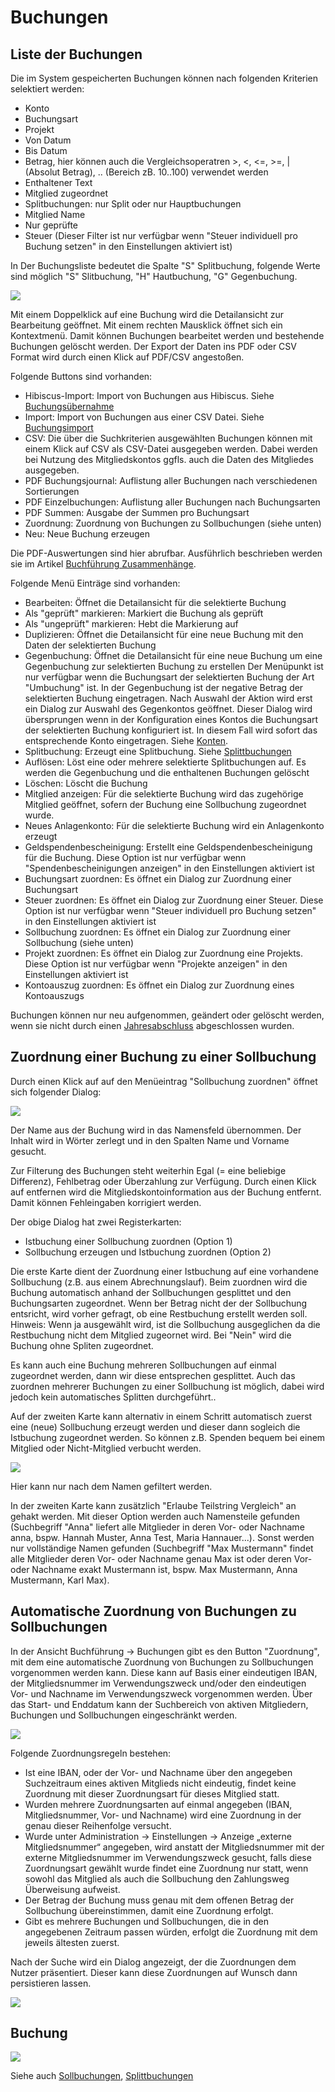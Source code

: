 # Buchungen

## Liste der Buchungen

Die im System gespeicherten Buchungen können nach folgenden Kriterien selektiert werden:

* Konto
* Buchungsart
* Projekt
* Von Datum
* Bis Datum
* Betrag, hier können auch die Vergleichsoperatren >, <, <=, >=, | (Absolut Betrag), .. (Bereich zB. 10..100) verwendet werden
* Enthaltener Text
* Mitglied zugeordnet
* Splitbuchungen: nur Split oder nur Hauptbuchungen
* Mitglied Name
* Nur geprüfte
* Steuer (Dieser Filter ist nur verfügbar wenn "Steuer individuell pro Buchung setzen" in den Einstellungen aktiviert ist)

In Der Buchungsliste bedeutet die Spalte "S" Splitbuchung, folgende Werte sind möglich "S" Slitbuchung, "H" Hautbuchung, "G" Gegenbuchung.

![](img/BuchungenListeView.png)

Mit einem Doppelklick auf eine Buchung wird die Detailansicht zur Bearbeitung geöffnet. Mit einem rechten Mausklick öffnet sich ein Kontextmenü. Damit können Buchungen bearbeitet werden und bestehende Buchungen gelöscht werden. Der Export der Daten ins PDF oder CSV Format wird durch einen Klick auf PDF/CSV angestoßen.

Folgende Buttons sind vorhanden:
* Hibiscus-Import: Import von Buchungen aus Hibiscus. Siehe [Buchungsübernahme](buchungsubernahme.md)
* Import: Import von Buchungen aus einer CSV Datei. Siehe [Buchungsimport](buchungsimport.md)
* CSV: Die über die Suchkriterien ausgewählten Buchungen können mit einem Klick auf CSV als CSV-Datei ausgegeben werden. Dabei werden bei Nutzung des Mitgliedskontos ggfls. auch die Daten des Mitgliedes ausgegeben.
* PDF Buchungsjournal: Auflistung aller Buchungen nach verschiedenen Sortierungen
* PDF Einzelbuchungen: Auflistung aller Buchungen nach Buchungsarten
* PDF Summen: Ausgabe der Summen pro Buchungsart
* Zuordnung: Zuordnung von Buchungen zu Sollbuchungen (siehe unten)
* Neu: Neue Buchung erzeugen

Die PDF-Auswertungen sind hier abrufbar. Ausführlich beschrieben werden sie im Artikel [Buchführung Zusammenhänge](../../sonstiges/buchfuhrung-zusammenhange.md).

Folgende Menü Einträge sind vorhanden:
* Bearbeiten: Öffnet die Detailansicht für die selektierte Buchung
* Als "geprüft" markieren: Markiert die Buchung als geprüft
* Als "ungeprüft" markieren: Hebt die Markierung auf
* Duplizieren: Öffnet die Detailansicht für eine neue Buchung mit den Daten der selektierten Buchung
* Gegenbuchung: Öffnet die Detailansicht für eine neue Buchung um eine Gegenbuchung zur selektierten Buchung zu erstellen Der Menüpunkt ist nur verfügbar wenn die Buchungsart der selektierten Buchung der Art "Umbuchung" ist. In der Gegenbuchung ist der negative Betrag der selektierten Buchung eingetragen. Nach Auswahl der Aktion wird erst ein Dialog zur Auswahl des Gegenkontos geöffnet. Dieser Dialog wird übersprungen wenn in der Konfiguration eines Kontos die Buchungsart der selektierten Buchung konfiguriert ist. In diesem Fall wird sofort das entsprechende Konto eingetragen. Siehe [Konten](konten.md).
* Splitbuchung: Erzeugt eine Splitbuchung. Siehe [Splittbuchungen](splittbuchungen.md)
* Auflösen: Löst eine oder mehrere selektierte Splitbuchungen auf. Es werden die Gegenbuchung und die enthaltenen Buchungen gelöscht
* Löschen: Löscht die Buchung
* Mitglied anzeigen: Für die selektierte Buchung wird das zugehörige Mitglied geöffnet, sofern der Buchung eine Sollbuchung zugeordnet wurde.
* Neues Anlagenkonto: Für die selektierte Buchung wird ein Anlagenkonto erzeugt
* Geldspendenbescheinigung: Erstellt eine Geldspendenbescheinigung für die Buchung. Diese Option ist nur verfügbar wenn "Spendenbescheinigungen anzeigen" in den Einstellungen aktiviert ist
* Buchungsart zuordnen: Es öffnet ein Dialog zur Zuordnung einer Buchungsart
* Steuer zuordnen: Es öffnet ein Dialog zur Zuordnung einer Steuer. Diese Option ist nur verfügbar wenn "Steuer individuell pro Buchung setzen" in den Einstellungen aktiviert ist
* Sollbuchung zuordnen: Es öffnet ein Dialog zur Zuordnung einer Sollbuchung (siehe unten)
* Projekt zuordnen: Es öffnet ein Dialog zur Zuordnung eine Projekts. Diese Option ist nur verfügbar wenn "Projekte anzeigen" in den Einstellungen aktiviert ist
* Kontoauszug zuordnen: Es öffnet ein Dialog zur Zuordnung eines Kontoauszugs

Buchungen können nur neu aufgenommen, geändert oder gelöscht werden, wenn sie nicht durch einen [Jahresabschluss](jahresabschluss.md) abgeschlossen wurden.

## Zuordnung einer Buchung zu einer Sollbuchung

Durch einen Klick auf auf den Menüeintrag "Sollbuchung zuordnen" öffnet sich folgender Dialog:

![](img/SollbuchungZuordnungIst.png)

Der Name aus der Buchung wird in das Namensfeld übernommen. Der Inhalt wird in Wörter zerlegt und in den Spalten Name und Vorname gesucht.

Zur Filterung des Buchungen steht weiterhin Egal \(= eine beliebige Differenz\), Fehlbetrag oder Überzahlung zur Verfügung. Durch einen Klick auf entfernen wird die Mitgliedskontoinformation aus der Buchung entfernt. Damit können Fehleingaben korrigiert werden.

Der obige Dialog hat zwei Registerkarten:
- Istbuchung einer Sollbuchung zuordnen \(Option 1\)
- Sollbuchung erzeugen und Istbuchung zuordnen \(Option 2\)

Die erste Karte dient der Zuordnung einer Istbuchung auf eine vorhandene Sollbuchung \(z.B. aus einem Abrechnungslauf\). Beim zuordnen wird die Buchung automatisch anhand der Sollbuchungen gesplittet und den Buchungsarten zugeordnet. Wenn ber Betrag nicht der der Sollbuchung entsricht, wird vorher gefragt, ob eine Restbuchung erstellt werden soll. Hinweis: Wenn ja ausgewählt wird, ist die Sollbuchung ausgeglichen da die Restbuchung nicht dem Mitglied zugeornet wird. Bei "Nein" wird die Buchung ohne Spliten zugeordnet.

Es kann auch eine Buchung mehreren Sollbuchungen auf einmal zugeordnet werden, dann wir diese entsprechen gesplittet. Auch das zuordnen mehrerer Buchungen zu einer Sollbuchung ist möglich, dabei wird jedoch kein automatisches Splitten durchgeführt..

Auf der zweiten Karte kann alternativ in einem Schritt automatisch zuerst eine \(neue\) Sollbuchung erzeugt werden und dieser dann sogleich die Istbuchung zugeordnet werden. So können z.B. Spenden bequem bei einem Mitglied oder Nicht-Mitglied verbucht werden.

![](img/SollbuchungZuordnungSollIst.png)

Hier kann nur nach dem Namen gefiltert werden.

In der zweiten Karte kann zusätzlich "Erlaube Teilstring Vergleich" an gehakt werden. Mit dieser Option werden auch Namensteile gefunden \(Suchbegriff "Anna" liefert alle Mitglieder in deren Vor- oder Nachname anna, bspw. Hannah Muster, Anna Test, Maria Hannauer...\). Sonst werden nur vollständige Namen gefunden \(Suchbegriff "Max Mustermann" findet alle Mitglieder deren Vor- oder Nachname genau Max ist oder deren Vor- oder Nachname exakt Mustermann ist, bspw. Max Mustermann, Anna Mustermann, Karl Max\).

## Automatische Zuordnung von Buchungen zu Sollbuchungen

In der Ansicht Buchführung -> Buchungen gibt es den Button "Zuordnung", mit dem eine automatische Zuordnung von Buchungen zu Sollbuchungen vorgenommen werden kann. Diese kann auf Basis einer eindeutigen IBAN, der Mitgliedsnummer im Verwendungszweck und/oder den eindeutigen Vor- und Nachname im Verwendungszweck vorgenommen werden. Über das Start- und Enddatum kann der Suchbereich von aktiven Mitgliedern, Buchungen und Sollbuchungen eingeschränkt werden.

![](img/AutomatischeSollbuchungZuordnung.png)

Folgende Zuordnungsregeln bestehen:

* Ist eine IBAN, oder der Vor- und Nachname über den angegeben Suchzeitraum eines aktiven Mitglieds nicht eindeutig, findet keine Zuordnung mit dieser Zuordnungsart für dieses Mitglied statt.
* Wurden mehrere Zuordnungsarten auf einmal angegeben (IBAN, Mitgliedsnummer, Vor- und Nachname) wird eine Zuordnung in der genau dieser Reihenfolge versucht.
* Wurde unter Administration -> Einstellungen -> Anzeige „externe Mitgliedsnummer“ angegeben, wird anstatt der Mitgliedsnummer mit der externe Mitgliedsnummer im Verwendungszweck gesucht, falls diese Zuordnungsart gewählt wurde findet eine Zuordnung nur statt, wenn sowohl das Mitglied als auch die Sollbuchung den Zahlungsweg Überweisung aufweist.
* Der Betrag der Buchung muss genau mit dem offenen Betrag der Sollbuchung übereinstimmen, damit eine Zuordnung erfolgt.
* Gibt es mehrere Buchungen und Sollbuchungen, die in den angegebenen Zeitraum passen würden, erfolgt die Zuordnung mit dem jeweils ältesten zuerst.

Nach der Suche wird ein Dialog angezeigt, der die Zuordnungen dem Nutzer präsentiert. Dieser kann diese Zuordnungen auf Wunsch dann persistieren lassen.

![](img/AutomatischeZuordnungBestaetigen.png)

## Buchung

![](img/BuchungDialog.png)

Siehe auch [Sollbuchungen](../mitglieder/mitgliedskonto.md), [Splittbuchungen](splittbuchungen.md)

